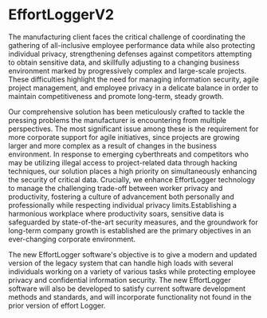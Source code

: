 # EffortLoggerV2

The manufacturing client faces the critical challenge of coordinating the gathering of all-inclusive employee performance data while also protecting individual privacy, strengthening defenses against competitors attempting to obtain sensitive data, and skillfully adjusting to a changing business environment marked by progressively complex and large-scale projects. These difficulties highlight the need for managing information security, agile project management, and employee privacy in a delicate balance in order to maintain competitiveness and promote long-term, steady growth.

Our comprehensive solution has been meticulously crafted to tackle the pressing problems the manufacturer is encountering from multiple perspectives. The most significant issue among these is the requirement for more corporate support for agile initiatives, since projects are growing larger and more complex as a result of changes in the business environment. In response to emerging cyberthreats and competitors who may be utilizing illegal access to project-related data through hacking techniques, our solution places a high priority on simultaneously enhancing the security of critical data. Crucially, we enhance EffortLogger technology to manage the challenging trade-off between worker privacy and productivity, fostering a culture of advancement both personally and professionally while respecting individual privacy limits.Establishing a harmonious workplace where productivity soars, sensitive data is safeguarded by state-of-the-art security measures, and the groundwork for long-term company growth is established are the primary objectives in an ever-changing corporate environment.

The new EffortLogger software's objective is to give a modern and updated version of the legacy system that can handle high loads with several individuals working on a variety of various tasks while protecting employee privacy and confidential information security. The new EffortLogger software will also be developed to satisfy current software development methods and standards, and will incorporate functionality not found in the prior version of effort Logger.

